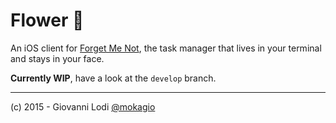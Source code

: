 # Flower 🌺

An iOS client for [Forget Me Not](https://github.com/mokagio/forget-me-not), the task manager that lives in your terminal and stays in your face.

**Currently WIP**, have a look at the `develop` branch.

---

(c) 2015 - Giovanni Lodi [@mokagio](https://twitter.com/mokagio)
